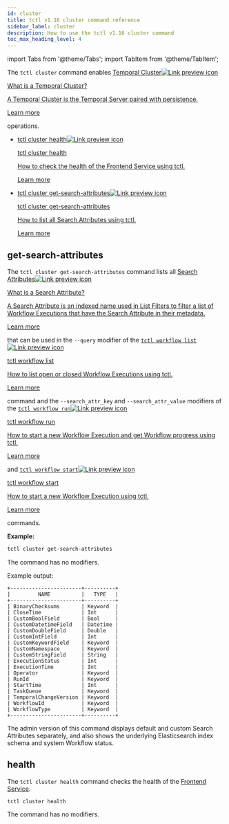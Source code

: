 ```yaml
---
id: cluster
title: tctl v1.16 cluster command reference
sidebar_label: cluster
description: How to use the tctl v1.16 cluster command
toc_max_heading_level: 4
---
```


<!-- THIS FILE IS GENERATED. DO NOT EDIT THIS FILE DIRECTLY -->

import Tabs from '@theme/Tabs';
import TabItem from '@theme/TabItem';

The `tctl cluster` command enables <a class="tdlp" href="/clusters#">Temporal Cluster<span class="tdlpiw"><img src="/img/link-preview-icon.svg" alt="Link preview icon" /></span><div class="tdlpc"><p class="tdlppt">What is a Temporal Cluster?</p><p class="tdlppd">A Temporal Cluster is the Temporal Server paired with persistence.</p><p class="tdlplm"><a href="/clusters#">Learn more</a></p></div></a> operations.

- <a class="tdlp" href="#health">tctl cluster health<span class="tdlpiw"><img src="/img/link-preview-icon.svg" alt="Link preview icon" /></span><div class="tdlpc"><p class="tdlppt">tctl cluster health</p><p class="tdlppd">How to check the health of the Frontend Service using tctl.</p><p class="tdlplm"><a href="#health">Learn more</a></p></div></a>
- <a class="tdlp" href="#get-search-attributes">tctl cluster get-search-attributes<span class="tdlpiw"><img src="/img/link-preview-icon.svg" alt="Link preview icon" /></span><div class="tdlpc"><p class="tdlppt">tctl cluster get-search-attributes</p><p class="tdlppd">How to list all Search Attributes using tctl.</p><p class="tdlplm"><a href="#get-search-attributes">Learn more</a></p></div></a>

## get-search-attributes

The `tctl cluster get-search-attributes` command lists all <a class="tdlp" href="/visibility#search-attribute">Search Attributes<span class="tdlpiw"><img src="/img/link-preview-icon.svg" alt="Link preview icon" /></span><div class="tdlpc"><p class="tdlppt">What is a Search Attribute?</p><p class="tdlppd">A Search Attribute is an indexed name used in List Filters to filter a list of Workflow Executions that have the Search Attribute in their metadata.</p><p class="tdlplm"><a href="/visibility#search-attribute">Learn more</a></p></div></a> that can be used in the `--query` modifier of the <a class="tdlp" href="/tctl-v1/workflow#list">`tctl workflow list`<span class="tdlpiw"><img src="/img/link-preview-icon.svg" alt="Link preview icon" /></span><div class="tdlpc"><p class="tdlppt">tctl workflow list</p><p class="tdlppd">How to list open or closed Workflow Executions using tctl.</p><p class="tdlplm"><a href="/tctl-v1/workflow#list">Learn more</a></p></div></a> command and the `--search_attr_key` and `--search_attr_value` modifiers of the <a class="tdlp" href="/tctl-v1/workflow#run">`tctl workflow run`<span class="tdlpiw"><img src="/img/link-preview-icon.svg" alt="Link preview icon" /></span><div class="tdlpc"><p class="tdlppt">tctl workflow run</p><p class="tdlppd">How to start a new Workflow Execution and get Workflow progress using tctl.</p><p class="tdlplm"><a href="/tctl-v1/workflow#run">Learn more</a></p></div></a> and <a class="tdlp" href="/tctl-v1/workflow#start">`tctl workflow start`<span class="tdlpiw"><img src="/img/link-preview-icon.svg" alt="Link preview icon" /></span><div class="tdlpc"><p class="tdlppt">tctl workflow start</p><p class="tdlppd">How to start a new Workflow Execution using tctl.</p><p class="tdlplm"><a href="/tctl-v1/workflow#start">Learn more</a></p></div></a> commands.

**Example:**

```bash
tctl cluster get-search-attributes
```

The command has no modifiers.

Example output:

```text
+-----------------------+----------+
|         NAME          |   TYPE   |
+-----------------------+----------+
| BinaryChecksums       | Keyword  |
| CloseTime             | Int      |
| CustomBoolField       | Bool     |
| CustomDatetimeField   | Datetime |
| CustomDoubleField     | Double   |
| CustomIntField        | Int      |
| CustomKeywordField    | Keyword  |
| CustomNamespace       | Keyword  |
| CustomStringField     | String   |
| ExecutionStatus       | Int      |
| ExecutionTime         | Int      |
| Operator              | Keyword  |
| RunId                 | Keyword  |
| StartTime             | Int      |
| TaskQueue             | Keyword  |
| TemporalChangeVersion | Keyword  |
| WorkflowId            | Keyword  |
| WorkflowType          | Keyword  |
+-----------------------+----------+
```

The admin version of this command displays default and custom Search Attributes separately, and also shows the underlying Elasticsearch index schema and system Workflow status.

## health

The `tctl cluster health` command checks the health of the [Frontend Service](/concepts/what-is-a-temporal-cluster/#frontend-service).

`tctl cluster health`

The command has no modifiers.

